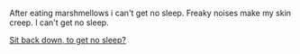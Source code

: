 After eating marshmellows i can't get no sleep. Freaky noises make my
skin creep. I can't get no sleep.

[Sit back down, to get no sleep?](../sleep/marshmallow.md)